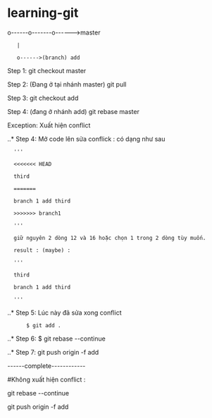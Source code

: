 # learning-git

o------o-------o------>master

       |
       
       o------>(branch) add
       
       
Step 1: git checkout master 

Step 2: (Đang ở tại nhánh master) git pull

Step 3: git checkout add

Step 4: (đang ở nhánh add) git rebase master

Exception: Xuất hiện conflict

 ..* Step 4: Mở code lên sửa conflick : có dạng như sau 
 
      '''
      
      <<<<<<< HEAD
      
      third 
      
      =======
      
      branch 1 add third 
      
      >>>>>>> branch1
      
      '''
      
      giữ nguyên 2 dòng 12 và 16 hoặc chọn 1 trong 2 dòng tùy muốn.
      
      result : (maybe) : 
      
      '''
      
      third
      
      branch 1 add third 
      
      '''
      
 ..*  Step 5: Lúc này đã sửa xong conflict 
 
          $ git add .
          
  ..* Step 6: $ git rebase --continue
  
  
  ..* Step 7: git push origin -f add 
  
  ------complete------------
  
  
 #Không xuất hiện conflict :
 
 git rebase --continue 
 
 git push origin -f add 
 
  
